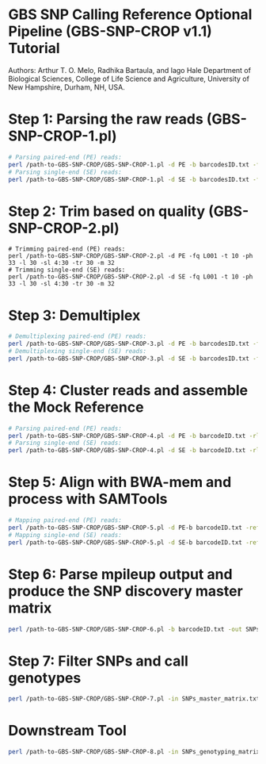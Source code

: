 # GBS SNP Calling Reference Optional Pipeline (GBS-SNP-CROP v1.1) Tutorial

Authors: Arthur T. O. Melo, Radhika Bartaula, and Iago Hale
Department of Biological Sciences, College of Life Science and Agriculture, University of New Hampshire, Durham, NH, USA.

# Step 1: Parsing the raw reads (GBS-SNP-CROP-1.pl)

```bash
# Parsing paired-end (PE) reads:
perl /path-to-GBS-SNP-CROP/GBS-SNP-CROP-1.pl -d PE -b barcodesID.txt -fq L001 -s 1 -e 2 -enz1 TGCA -enz2 CGG 
# Parsing single-end (SE) reads:
perl /path-to-GBS-SNP-CROP/GBS-SNP-CROP-1.pl -d SE -b barcodesID.txt -fq L001 -s 1 -e 2 -enz1 TGCA -enz2 CGG 
```

# Step 2: Trim based on quality (GBS-SNP-CROP-2.pl)
```basg
# Trimming paired-end (PE) reads:
perl /path-to-GBS-SNP-CROP/GBS-SNP-CROP-2.pl -d PE -fq L001 -t 10 -ph 33 -l 30 -sl 4:30 -tr 30 -m 32
# Trimming single-end (SE) reads:
perl /path-to-GBS-SNP-CROP/GBS-SNP-CROP-2.pl -d SE -fq L001 -t 10 -ph 33 -l 30 -sl 4:30 -tr 30 -m 32
```

# Step 3: Demultiplex
```bash
# Demultiplexing paired-end (PE) reads:
perl /path-to-GBS-SNP-CROP/GBS-SNP-CROP-3.pl -d PE -b barcodesID.txt -fq  L001
# Demultiplexing single-end (SE) reads:
perl /path-to-GBS-SNP-CROP/GBS-SNP-CROP-3.pl -d SE -b barcodesID.txt -fq  L001
```

# Step 4: Cluster reads and assemble the Mock Reference
```bash
# Parsing paired-end (PE) reads:
perl /path-to-GBS-SNP-CROP/GBS-SNP-CROP-4.pl -d PE -b barcodeID.txt -rl 150 -pl 32 -p 0.01 -id 0.93 -t 10 -MR MockRefName
# Parsing single-end (SE) reads:
perl /path-to-GBS-SNP-CROP/GBS-SNP-CROP-4.pl -d SE -b barcodeID.txt -rl 150 -pl 32 -p 0.01 -id 0.93 -t 10 -MR MockRefName
```

# Step 5: Align with BWA-mem and process with SAMTools
```bash
# Mapping paired-end (PE) reads:
perl /path-to-GBS-SNP-CROP/GBS-SNP-CROP-5.pl -d PE-b barcodeID.txt -ref MockRefName.MockRef_Genome.fasta -Q 30 -q 0 -f 2 -F 2308 -t 10 -Opt 0 
# Mapping single-end (SE) reads:
perl /path-to-GBS-SNP-CROP/GBS-SNP-CROP-5.pl -d SE-b barcodeID.txt -ref MockRefName.MockRef_Genome.fasta -Q 30 -q 0 -f 0 -F 2308 -t 10 -Opt 0 
```

# Step 6: Parse mpileup output and produce the SNP discovery master matrix
```bash
perl /path-to-GBS-SNP-CROP/GBS-SNP-CROP-6.pl -b barcodeID.txt -out SNPs_master_matrix.txt
```

# Step 7: Filter SNPs and call genotypes
```bash
perl /path-to-GBS-SNP-CROP/GBS-SNP-CROP-7.pl -in SNPs_master_matrix.txt -out SNPs_genotyping_matrix.txt -mnHoDepth0 11 -mnHoDepth1 48 -mnHetDepth 3 -altStrength 0.9 -mnAlleleRatio 0.1 -mnCall 0.75 -mnAvgDepth 4 -mxAvgDepth 200  
```

# Downstream Tool
```bash
perl /path-to-GBS-SNP-CROP/GBS-SNP-CROP-8.pl -in SNPs_genotyping_matrix.txt -b barcodeID.txt -formats R,Tassel,Plink 
```

